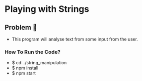 # Playing with Strings

## Problem :rocket:

- This program will analyse text from some input from the user.

### How To Run the Code?

- \$ cd ../string_manipulation
- \$ npm install
- \$ npm start
